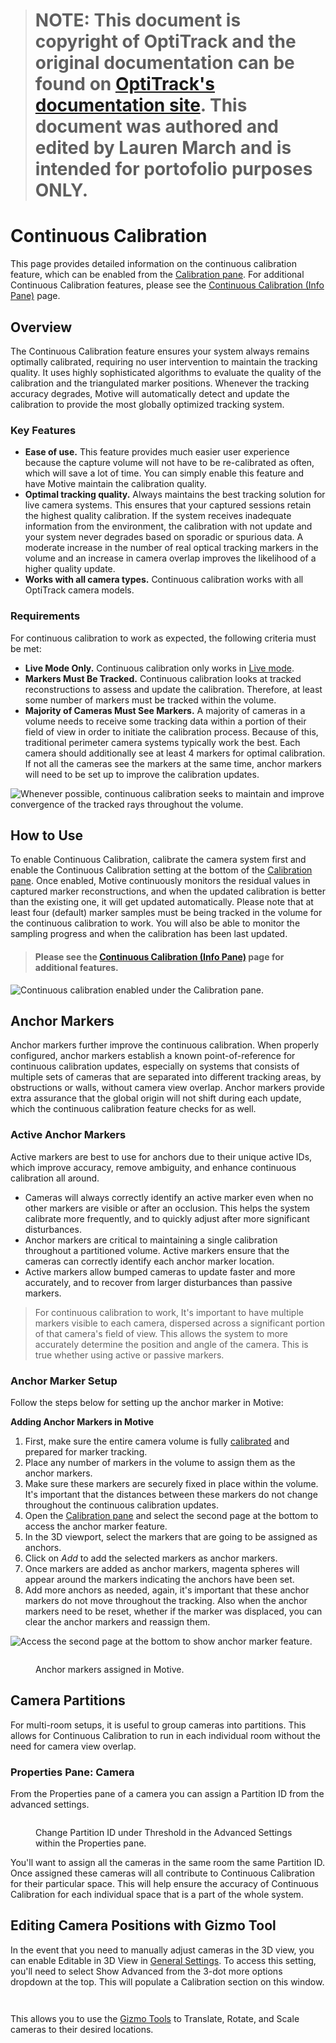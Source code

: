 > # NOTE: This document is copyright of OptiTrack and the original documentation can be found on [OptiTrack's documentation site](https://docs.optitrack.com/motive/calibration/continuous-calibration). This document was authored and edited by Lauren March and is intended for portofolio purposes ONLY.

# Continuous Calibration

This page provides detailed information on the continuous calibration feature, which can be enabled from the [Calibration pane](dummylink). For additional Continuous Calibration features, please see the [Continuous Calibration (Info Pane)](dummylink) page.

## Overview

The Continuous Calibration feature ensures your system always remains optimally calibrated, requiring no user intervention to maintain the tracking quality. It uses highly sophisticated algorithms to evaluate the quality of the calibration and the triangulated marker positions. Whenever the tracking accuracy degrades, Motive will automatically detect and update the calibration to provide the most globally optimized tracking system.

### Key Features

* **Ease of use.** This feature provides much easier user experience because the capture volume will not have to be re-calibrated as often, which will save a lot of time. You can simply enable this feature and have Motive maintain the calibration quality.
* **Optimal tracking quality.** Always maintains the best tracking solution for live camera systems. This ensures that your captured sessions retain the highest quality calibration. If the system receives inadequate information from the environment, the calibration with not update and your system never degrades based on sporadic or spurious data. A moderate increase in the number of real optical tracking markers in the volume and an increase in camera overlap improves the likelihood of a higher quality update.
* **Works with all camera types.** Continuous calibration works with all OptiTrack camera models.

### Requirements

For continuous calibration to work as expected, the following criteria must be met:

* **Live Mode Only.** Continuous calibration only works in [Live mode](dummylink).
* **Markers Must Be Tracked.** Continuous calibration looks at tracked reconstructions to assess and update the calibration. Therefore, at least some number of markers must be tracked within the volume.
* **Majority of Cameras Must See Markers.** A majority of cameras in a volume needs to receive some tracking data within a portion of their field of view in order to initiate the calibration process. Because of this, traditional perimeter camera systems typically work the best. Each camera should additionally see at least 4 markers for optimal calibration. If not all the cameras see the markers at the same time, anchor markers will need to be set up to improve the calibration updates.

![Whenever possible, continuous calibration seeks to maintain and improve convergence of the tracked rays throughout the volume.](https://content.gitbook.com/content/M6DLKAZnkJZyY3rN2hqt/blobs/bcplgZy87fhdYEZSoJoN/image.png)

## How to Use

To enable Continuous Calibration, calibrate the camera system first and enable the Continuous Calibration setting at the bottom of the [Calibration pane](../../motive-ui-panes/calibration-pane). Once enabled, Motive continuously monitors the residual values in captured marker reconstructions, and when the updated calibration is better than the existing one, it will get updated automatically. Please note that at least four (default) marker samples must be being tracked in the volume for the continuous calibration to work. You will also be able to monitor the sampling progress and when the calibration has been last updated.

> #### Please see the [Continuous Calibration (Info Pane)](continuous-calibration-info-pane) page for additional features.

![Continuous calibration enabled under the Calibration pane.](https://content.gitbook.com/content/M6DLKAZnkJZyY3rN2hqt/blobs/qWk8pBOA5kBBxVwrFAZA/image.png)

## Anchor Markers

Anchor markers further improve the continuous calibration. When properly configured, anchor markers establish a known point-of-reference for continuous calibration updates, especially on systems that consists of multiple sets of cameras that are separated into different tracking areas, by obstructions or walls, without camera view overlap. Anchor markers provide extra assurance that the global origin will not shift during each update, which the continuous calibration feature checks for as well.

### Active Anchor Markers

Active markers are best to use for anchors due to their unique active IDs, which improve accuracy, remove ambiguity, and enhance continuous calibration all around.

* Cameras will always correctly identify an active marker even when no other markers are visible or after an occlusion. This helps the system calibrate more frequently, and to quickly adjust after more significant disturbances.&#x20;
* Anchor markers are critical to maintaining a single calibration throughout a partitioned volume. Active markers ensure that the cameras can correctly identify each anchor marker location.
* Active markers allow bumped cameras to update faster and more accurately, and to recover from larger disturbances than passive markers.

>For continuous calibration to work, It's important to have multiple markers visible to each camera, dispersed across a significant portion of that camera's field of view.
>This allows the system to more accurately determine the position and angle of the camera. This is true whether using active or passive markers.&#x20;


### Anchor Marker Setup

Follow the steps below for setting up the anchor marker in Motive:

**Adding Anchor Markers in Motive**

1. First, make sure the entire camera volume is fully [calibrated]() and prepared for marker tracking.
2. Place any number of markers in the volume to assign them as the anchor markers.
3. Make sure these markers are securely fixed in place within the volume. It's important that the distances between these markers do not change throughout the continuous calibration updates.
4. Open the [Calibration pane](../../motive-ui-panes/calibration-pane) and select the second page at the bottom to access the anchor marker feature.
5. In the 3D viewport, select the markers that are going to be assigned as anchors.
6. Click on _Add_ to add the selected markers as anchor markers.
7. Once markers are added as anchor markers, magenta spheres will appear around the markers indicating the anchors have been set.
8. Add more anchors as needed, again, it's important that these anchor markers do not move throughout the tracking. Also when the anchor markers need to be reset, whether if the marker was displaced, you can clear the anchor markers and reassign them.

<div><img src="https://content.gitbook.com/content/M6DLKAZnkJZyY3rN2hqt/blobs/kPBZLQLM39cxiGzAnVIP/image.png" alt="Access the second page at the bottom to show anchor marker feature."> <figure><img src="https://content.gitbook.com/content/M6DLKAZnkJZyY3rN2hqt/blobs/F9leslbGjXuitmbg8AWa/image.png" alt=""><figcaption><p>Anchor markers assigned in Motive.</p></figcaption></figure></div>

## Camera Partitions

For multi-room setups, it is useful to group cameras into partitions. This allows for Continuous Calibration to run in each individual room without the need for camera view overlap.&#x20;

### Properties Pane: Camera

From the Properties pane of a camera you can assign a Partition ID from the advanced settings.&#x20;

<figure><img src="https://content.gitbook.com/content/M6DLKAZnkJZyY3rN2hqt/blobs/mK4a4SENirASbCz1kUrL/image.png" alt=""><figcaption><p>Change Partition ID under Threshold in the Advanced Settings within the Properties pane. </p></figcaption></figure>

You'll want to assign all the cameras in the same room the same Partition ID. Once assigned these cameras will all contribute to Continuous Calibration for their particular space. This will help ensure the accuracy of Continuous Calibration for each individual space that is a part of the whole system.&#x20;

## Editing Camera Positions with Gizmo Tool

In the event that you need to manually adjust cameras in the 3D view, you can enable Editable in 3D View in [General Settings](../../motive-ui-panes/settings/settings-general). To access this setting, you'll need to select Show Advanced from the 3-dot more options dropdown at the top. This will populate a Calibration section on this window.&#x20;

<figure><img src="https://content.gitbook.com/content/M6DLKAZnkJZyY3rN2hqt/blobs/srveeZ8o9FcxmLbDoGAH/image.png" alt=""><figcaption></figcaption></figure>

<figure><img src="https://content.gitbook.com/content/M6DLKAZnkJZyY3rN2hqt/blobs/ocNbxMmRToq21H2fa5K1/image.png" alt=""><figcaption></figcaption></figure>

This allows you to use the [Gizmo Tools](../assets/gizmo-tool-translate-rotate-and-scale) to Translate, Rotate, and Scale cameras to their desired locations.&#x20;
